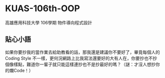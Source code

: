 # KUAS-106th-OOP
高雄應用科技大學 106學期 物件導向程式設計

## 貼心小語
如果你要抄我的當作業去給助教看的話，那我還是建議你不要好了，畢竟每個人的 Coding Style 不一樣，更何況網路上比我寫法還要好的大有人在，你要抄也不抄個像樣點，難道你一輩子就只能這樣連抄也不是抄最好的嗎？（謎：才沒人想抄你的爛Code！）